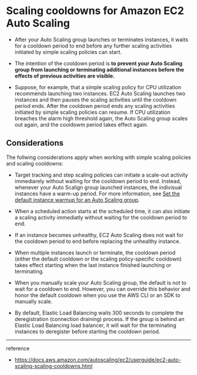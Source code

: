 # Scaling cooldowns for Amazon EC2 Auto Scaling

- After your Auto Scaling group launches or terminates instances, it waits for a cooldown period to end before any further scaling activities initiated by simple scaling policies can start.
  
- The intention of the cooldown period is **to prevent your Auto Scaling group from launching or terminating additional instances before the effects of previous activities are visible.**

- Suppose, for example, that a simple scaling policy for CPU utilization recommends launching two instances. EC2 Auto Scaling launches two instances and then pauses the scaling activities until the cooldown period ends.
    After the cooldown period ends any scaling activities initiated by simple scaling policies can resume. If CPU utilization breaches the alarm high threshold again, the Auto Scaling group scales out again, and the cooldowm period takes effect again.

## Considerations

The follwing considerations apply when working with simple scaling policies and scaling cooldowns:

- Target tracking and step scaling policies can initiate a scale-out activity immediarely without waiting for the cooldown period to end. Instead, whenever your Auto Scalign group launched instances, the indivisual instances have a warm-up period. For more information, see [Set the default instance warmup for an Auto Scaling group](https://docs.aws.amazon.com/autoscaling/ec2/userguide/ec2-auto-scaling-default-instance-warmup.html).

- When a scheduled action starts at the scheduled time, it can also initiate a scaling activity immediatly without waiting for the cooldown period to end.

- If an instance becomes unhealthy, EC2 Auto Scaling does not wait for the cooldown period to end before replacing the unhealthy instance.

- When multiple instances launch or terminate, the cooldown period (either the default cooldown or the scaling policy-specific cooldown) takes effect starting when the last instance finished launching or terminating.

- When you manually scale your Auto Scaling group, the default is not to wait for a cooldown to end. However, you can override this behavior and honor the default cooldown when you use the AWS CLI or an SDK to manually scale.

- By default, Elastic Load Balancing waits 300 seconds to complete the deregistration (connection draining) process. If the group is behind an Elastic Load Balancing load balancer, it will wait for the terminating instances to deregister before starting the cooldown period.

---
reference
- https://docs.aws.amazon.com/autoscaling/ec2/userguide/ec2-auto-scaling-scaling-cooldowns.html